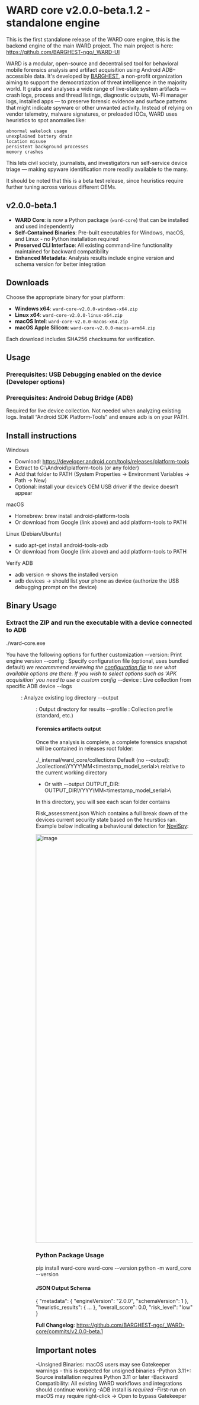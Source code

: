 # WARD core v2.0.0-beta.1.2 - standalone engine

This is the first standalone release of the WARD core engine, this is the backend engine of the main WARD project. The main project is here: https://github.com/BARGHEST-ngo/_WARD-UI

WARD is a modular, open-source and decentralised tool for behavioral mobile forensics analysis and artifact acquisition using Android ADB–accessible data. It's developed by [BARGHEST](https://barghest.asia), a non-profit organization aiming to support the democratization of threat intelligence in the majority world.
It grabs and analyses a wide range of live-state system artifacts — crash logs, process and thread listings, diagnostic outputs, Wi-Fi manager logs, installed apps — to preserve forensic evidence and surface patterns that might indicate spyware or other unwanted activity.
Instead of relying on vendor telemetry, malware signatures, or preloaded IOCs, WARD uses heuristics to spot anomalies like:

    abnormal wakelock usage
    unexplained battery drain
    location misuse
    persistent background processes
    memory crashes

This lets civil society, journalists, and investigators run self-service device triage — making spyware identification more readily available to the many.

It should be noted that this is a beta test release, since heuristics require further tuning across various different OEMs. 

## v2.0.0-beta.1

- **WARD Core**:  is now a Python package (`ward-core`) that can be installed and used independently
- **Self-Contained Binaries**: Pre-built executables for Windows, macOS, and Linux - no Python installation required
- **Preserved CLI Interface**: All existing command-line functionality maintained for backward compatibility
- **Enhanced Metadata**: Analysis results include engine version and schema version for better integration

## Downloads

Choose the appropriate binary for your platform:

- **Windows x64**: `ward-core-v2.0.0-windows-x64.zip`
- **Linux x64**: `ward-core-v2.0.0-linux-x64.zip` 
- **macOS Intel**: `ward-core-v2.0.0-macos-x64.zip`
- **macOS Apple Silicon**: `ward-core-v2.0.0-macos-arm64.zip`

Each download includes SHA256 checksums for verification.

##  Usage

### Prerequisites: USB Debugging enabled on the device (Developer options)
### Prerequisites: Android Debug Bridge (ADB)

Required for live device collection. Not needed when analyzing existing logs.
Install “Android SDK Platform‑Tools” and ensure adb is on your PATH.

## Install instructions

Windows
- Download: https://developer.android.com/tools/releases/platform-tools
- Extract to C:\Android\platform-tools (or any folder)
- Add that folder to PATH (System Properties → Environment Variables → Path → New)
- Optional: install your device’s OEM USB driver if the device doesn’t appear

macOS
- Homebrew: brew install android-platform-tools
- Or download from Google (link above) and add platform-tools to PATH

Linux (Debian/Ubuntu)
- sudo apt-get install android-tools-adb
- Or download from Google (link above) and add platform-tools to PATH

Verify ADB

- adb version → shows the installed version
- adb devices → should list your phone as device (authorize the USB debugging prompt on the device)

## Binary Usage

### Extract the ZIP and run the executable with a device connected to ADB
./ward-core.exe

You have the following options for further customization
--version: Print engine version
--config <path>: Specify configuration file (optional, uses bundled default) *we recommmend reviewing the [configuration file](https://github.com/BARGHEST-ngo/_WARD-core/blob/main/ward_core/config.yaml) to see what available options are there. If you wish to select options such as 'APK acquisition' you need to use a custom config* 
--device <serial>: Live collection from specific ADB device
--logs <dir>: Analyze existing log directory
--output <dir>: Output directory for results
--profile <name>: Collection profile (standard, etc.)

#### Forensics artifacts output

Once the analysis is complete, a complete forensics snapshot will be contained in releases root folder:

./_internal/ward_core/collections
Default (no --output): ./collections\YYYY\MM\<timestamp_model_serial>\ relative to the current working directory
- Or with --output OUTPUT_DIR: OUTPUT_DIR\YYYY\MM\<timestamp_model_serial>\

In this directory, you will see each scan folder contains 

Risk_assessment.json 
Which contains a full break down of the devices current security state based on the heurstics ran.
Example below indicating a behavioural detection for [NoviSpy](https://www.amnesty.org/en/wp-content/uploads/2024/12/EUR7088132024ENGLISH.pdf):

<img width="1282" height="1102" alt="image" src="https://github.com/user-attachments/assets/08966f7f-9001-405d-97f2-017c843838eb" />

### Python Package Usage
pip install ward-core
ward-core --version
python -m ward_core --version

#### JSON Output Schema

{
  "metadata": {
    "engineVersion": "2.0.0",
    "schemaVersion": 1
  },
  "heuristic_results": { ... },
  "overall_score": 0.0,
  "risk_level": "low"
}


**Full Changelog**: https://github.com/BARGHEST-ngo/_WARD-core/commits/v2.0.0-beta.1

## Important notes

-Unsigned Binaries: macOS users may see Gatekeeper warnings - this is expected for unsigned binaries
-Python 3.11+: Source installation requires Python 3.11 or later
-Backward Compatibility: All existing WARD workflows and integrations should continue working
-ADB install is *required*
-First-run on macOS may require right-click → Open to bypass Gatekeeper
